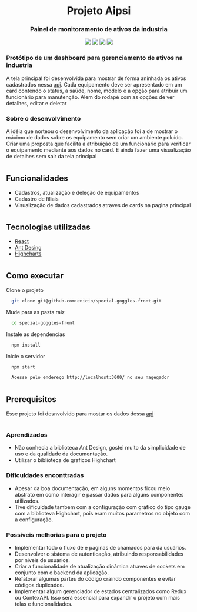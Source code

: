 <h1 align="center" >Projeto Aipsi</h1>
<h3 align="center" > Painel de monitoramento de ativos da industria </h3>

<p align="center" >
<img src="https://ucarecdn.com/51a43b88-8cad-41a7-8584-3b0e42915b92/-/preview/-/quality/smart/"/>
<img src="https://ucarecdn.com/89c06126-764c-4044-b0ad-281e71c12877/-/preview/-/quality/smart/"/>
<img src="https://ucarecdn.com/c5437a9a-d068-463f-aa2a-1711d75f7943/-/preview/-/quality/smart/"/>
<img src="https://ucarecdn.com/b46f527b-5802-46be-b172-76fe6c53e469/-/preview/-/quality/smart/"/>
</p>


### Protótipo de um dashboard para gerenciamento de ativos na industria
A tela principal foi desenvolvida para mostrar de forma aninhada os ativos cadastrados nessa [api](https://aipsi.herokuapp.com/). Cada equipamento deve ser apresentado em um card contendo o status, a saúde, nome, modelo e a opção para atribuir um funcionário para manutenção. Alem do rodapé com as opções de ver detalhes, editar e deletar



### Sobre o desenvolvimento

  A idéia que norteou o desenvolvimento da aplicação foi a de mostrar o máximo de dados sobre os equipamento sem criar um ambiente poluído. Criar uma proposta que facilita a atribuição de um funcionário para verificar o equipamento mediante aos dados no card.
  E ainda fazer uma visualização de detalhes sem sair da tela principal
#
## Funcionalidades

<ul>
<li>Cadastros, atualização e deleção de equipamentos</li>
<li>Cadastro de filiais </li>
<li>Visualização de dados cadastrados atraves de cards na pagina principal</li>
</ul>

#

## Tecnologias utilizadas

- [React](https://reactjs.org/)
- [Ant Desing](https://ant.design/)
- [Highcharts](https://www.highcharts.com/)
#
## Como executar

Clone o projeto

```bash
  git clone git@github.com:enicio/special-goggles-front.git
```

Mude para as pasta raiz

```bash
  cd special-goggles-front
```

Instale as dependencias

```bash
  npm install
```

Inicie o servidor

```bash
  npm start
```

```bash
  Acesse pelo endereço http://localhost:3000/ no seu nagegador
```
#

## Prerequisitos
 Esse projeto foi desnvolvido para mostar os dados dessa [api](https://aipsi.herokuapp.com/)
#

### Aprendizados
- Não conhecia a biblioteca Ant Design, gostei muito da simplicidade de uso e da qualidade da documentação.
- Utilizar o biblioteca de graficos Highchart

### Dificuldades enconttradas
- Apesar da boa documentação, em alguns momentos ficou meio abstrato em como interagir e passar dados para alguns componentes utilizados.
- Tive dificuldade tambem com a configuração com gráfico do tipo gauge com a biblioteva Highchart, pois eram muitos parametros no objeto com a configuração.

### Possiveis melhorias para o projeto
- Implementar todo o fluxo de e paginas de chamados para da usuários.
- Desenvolver o sistema de autenticação, atribuindo responsabilidades por niveis de usuários.
- Criar a funcionalidade de atualização dinâmica atraves de sockets em conjunto com o backend da aplicação.
- Refatorar algumas partes do código craindo componentes e evitar códigos duplicados.
- Implementar algum gerenciador de estados centralizados como Redux ou ContexAPI. Isso será essencial para expandir o projeto com mais telas e funcionalidades.





